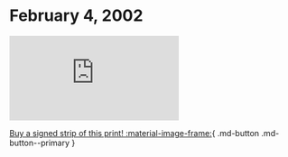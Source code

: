 # February 4, 2002

![](https://www.achewood.com/comic.php?date=02042002)

[Buy a signed strip of this print! :material-image-frame:](https://achewood-holiday-pop-up.myshopify.com/products/strip#02042002){ .md-button .md-button--primary }
